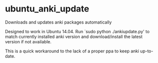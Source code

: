 ubuntu_anki_update
==================

Downloads and updates anki packages automatically

Designed to work in Ubuntu 14.04. 
Run `sudo python ./ankiupdate.py' to match currently installed anki version and download/install the latest version if not available. 

This is a quick workaround to the lack of a proper ppa to keep anki up-to-date.
